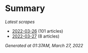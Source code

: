 # Summary
*Latest scrapes*
* [2022-03-26](https://github.com/nuuuwan/news_lk/blob/data/news_lk.2022-03-26.json) (101 articles)
* [2022-03-27](https://github.com/nuuuwan/news_lk/blob/data/news_lk.2022-03-27.json) (8 articles)

*Generated at 01:37AM, March 27, 2022*